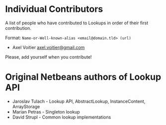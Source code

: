 Individual Contributors
=======================

A list of people who have contributed to Lookups in order of their first
contribution.

Format: ```Name-or-Well-known-alias <email@domain.tld> (url)```

* Axel Voitier <axel.voitier@gmail.com>

Please, add yourself when you contribute!

Original Netbeans authors of Lookup API
=======================================

* Jaroslav Tulach - Lookup API, AbstractLookup, InstanceContent, ArrayStorage
* Marian Petras - Singleton lookup
* David Strupl - Common lookup implementations
